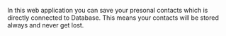 In this web application you can save your presonal contacts which is directly connected to Database. This means your contacts will be stored always and never get lost.
